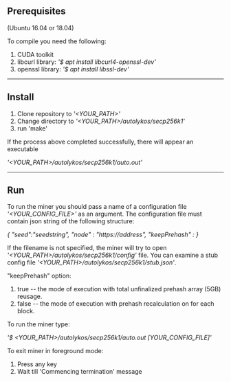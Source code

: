 ## Prerequisites
(Ubuntu 16.04 or 18.04)

To compile you need the following:

1. CUDA toolkit
2. libcurl library:
*'$ apt install libcurl4-openssl-dev'*
3. openssl library:
*'$ apt install libssl-dev'*

---

## Install

1. Clone repository to *'<YOUR_PATH>'*
2. Change directory to *'<YOUR_PATH>/autolykos/secp256k1'*
3. run 'make'

If the process above completed successfully,
there will appear an executable

*'<YOUR_PATH>/autolykos/secp256k1/auto.out'*

---

## Run

To run the miner you should pass a name of a configuration
file *'<YOUR_CONFIG_FILE>'* as an argument.
The configuration file must contain json string of the following structure:

*{ "seed":"seedstring", "node" : "https://address", "keepPrehash" : <true or false> }*

If the filename is not specified, the miner will
try to open *'<YOUR_PATH>/autolykos/secp256k1/config'* file.
You can examine a stub config file *'<YOUR_PATH>/autolykos/secp256k1/stub.json'*.

"keepPrehash" option:
1. true -- the mode of execution with total unfinalized prehash array (5GB) reusage.
2. false -- the mode of execution with prehash recalculation on for each block.

To run the miner type:

*'$ <YOUR_PATH>/autolykos/secp256k1/auto.out [YOUR_CONFIG_FILE]'*

To exit miner in foreground mode:

1. Press any key
2. Wait till 'Commencing termination' message
